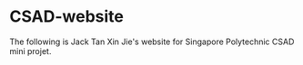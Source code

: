 # CSAD-website

The following is Jack Tan Xin Jie's website for Singapore Polytechnic CSAD mini projet.
